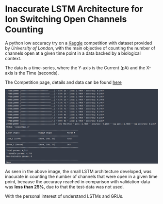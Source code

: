 # Inaccurate LSTM Architecture for Ion Switching Open Channels Counting


A python low accuracy try on a [Kaggle](kaggle.com) competition with dataset provided by *University of London*, with the main objective of counting the number of channels open at a given time point in a data backed by a biological context.

The data is a time-series, where the Y-axis is the Current (pA) and the X-axis is the Time (seconds).

The Competition page, details and data can be found [here](https://www.kaggle.com/c/liverpool-ion-switching)

![Model Summary](/ModelSummary.png)

As seen in the above image, the small LSTM architecture developed, was inacurate in counting the number of channels that were open in a given time point, because the accuracy reached in comparison with validation-data was **less than 25%**, due to that the test-data was not used.

With the personal interest of understand LSTMs and GRUs.


